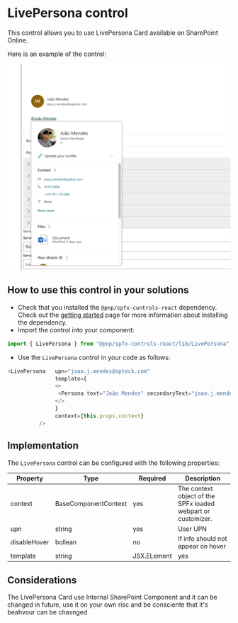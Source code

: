 # LivePersona control

This control allows you to use LivePersona Card available on SharePoint Online.

Here is an example of the control:

![LivePersona](../assets/LivePersona.png)

 
## How to use this control in your solutions

- Check that you installed the `@pnp/spfx-controls-react` dependency. Check out the [getting started](../../#getting-started) page for more information about installing the dependency.
- Import the control into your component:

```TypeScript
import { LivePersona } from "@pnp/spfx-controls-react/lib/LivePersona";
```

- Use the `LivePersona` control in your code as follows:


```TypeScript
<LivePersona   upn="joao.j.mendes@spteck.com"
               template={
               <>
                <Persona text="João Mendes" secondaryText="joao.j.mendes@sapteck.com" coinSize={48} />
               </>
               }
               context={this.props.context}
          />
```


## Implementation


The `LivePersona` control can be configured with the following properties:

| Property | Type | Required | Description |
| ---- | ---- | ---- | ---- |
| context | BaseComponentContext | yes | The context object of the SPFx loaded webpart or customizer. |
| upn |string | yes | User UPN |
| disableHover | bollean | no | If info should not appear on hover |
| template | string | JSX.ELement | yes | The content to wrap with persona info |


## Considerations

The LivePersona Card use Internal SharePoint Component and it can be changed in future, use it on your own risc and be consciente that it's beahvour can be chasnged
